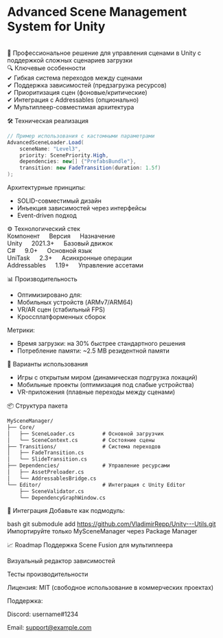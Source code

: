 Advanced Scene Management System for Unity
===
<br />
🔹 Профессиональное решение для управления сценами в Unity с поддержкой сложных сценариев загрузки <br />
🔍 Ключевые особенности <br />
✔ Гибкая система переходов между сценами <br />
✔ Поддержка зависимостей (предзагрузка ресурсов) <br />
✔ Приоритизация сцен (фоновые/критические) <br />
✔ Интеграция с Addressables (опционально) <br />
✔ Мультиплеер-совместимая архитектура <br />

🛠 Техническая реализация
``` csharp
// Пример использования с кастомными параметрами
AdvancedSceneLoader.Load(
    sceneName: "Level3",
    priority: ScenePriority.High,
    dependencies: new[] {"PrefabsBundle"},
    transition: new FadeTransition(duration: 1.5f)
);
```

Архитектурные принципы:
- SOLID-совместимый дизайн
- Инъекция зависимостей через интерфейсы
- Event-driven подход

⚙️ Технологический стек <br />
Компонент &emsp; Версия &emsp;	Назначение <br />
Unity	&emsp; 2021.3+	&emsp; Базовый движок <br />
C#	&emsp; 9.0+ &emsp;	Основной язык <br />
UniTask &emsp;	2.3+ &emsp;	Асинхронные операции <br />
Addressables &emsp;	1.19+ &emsp; Управление ассетами <br />

📊 Производительность <br />
- Оптимизировано для:
- Мобильных устройств (ARMv7/ARM64)
- VR/AR сцен (стабильный FPS)
- Кроссплатформенных сборок

Метрики:
- Время загрузки: на 30% быстрее стандартного решения
- Потребление памяти: ~2.5 MB резидентной памяти

🎯 Варианты использования
- Игры с открытым миром (динамическая подгрузка локаций)
- Мобильные проекты (оптимизация под слабые устройства)
- VR-приложения (плавные переходы между сценами)

📦 Структура пакета
``` markdown
MySceneManager/
├── Core/
│   ├── SceneLoader.cs         # Основной загрузчик
│   └── SceneContext.cs        # Состояние сцены
├── Transitions/               # Система переходов
│   ├── FadeTransition.cs
│   └── SlideTransition.cs
├── Dependencies/              # Управление ресурсами
│   ├── AssetPreloader.cs
│   └── AddressablesBridge.cs
└── Editor/                    # Интеграция с Unity Editor
    ├── SceneValidator.cs
    └── DependencyGraphWindow.cs
```

🚀 Интеграция
Добавьте как подмодуль:

bash
git submodule add https://github.com/VladimirRepp/Unity---Utils.git
Импортируйте только MySceneManager через Package Manager

📈 Roadmap
Поддержка Scene Fusion для мультиплеера

Визуальный редактор зависимостей

Тесты производительности

Лицензия: MIT (свободное использование в коммерческих проектах)

Поддержка:

Discord: username#1234

Email: support@example.com

